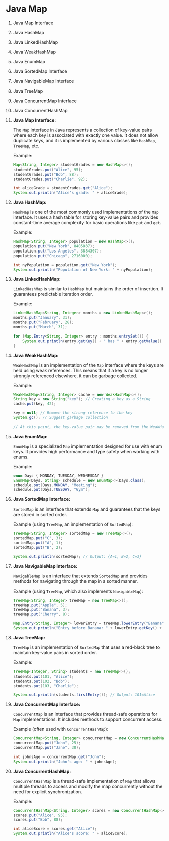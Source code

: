 # Java Map
1. Java Map Interface
2. Java HashMap
3. Java LinkedHashMap
4. Java WeakHashMap
5. Java EnumMap
6. Java SortedMap Interface
7. Java NavigableMap Interface
8. Java TreeMap
9. Java ConcurrentMap Interface
10. Java ConcurrentHashMap


1. **Java Map Interface:**
   
   The `Map` interface in Java represents a collection of key-value pairs where each key is associated with exactly one value. It does not allow duplicate keys, and it is implemented by various classes like `HashMap`, `TreeMap`, etc.

   Example:
   ```java
   Map<String, Integer> studentGrades = new HashMap<>();
   studentGrades.put("Alice", 95);
   studentGrades.put("Bob", 88);
   studentGrades.put("Charlie", 92);

   int aliceGrade = studentGrades.get("Alice");
   System.out.println("Alice's grade: " + aliceGrade);
   ```

2. **Java HashMap:**

   `HashMap` is one of the most commonly used implementations of the `Map` interface. It uses a hash table for storing key-value pairs and provides constant-time average complexity for basic operations like `put` and `get`.

   Example:
   ```java
   HashMap<String, Integer> population = new HashMap<>();
   population.put("New York", 8405837);
   population.put("Los Angeles", 3884307);
   population.put("Chicago", 2716000);

   int nyPopulation = population.get("New York");
   System.out.println("Population of New York: " + nyPopulation);
   ```

3. **Java LinkedHashMap:**

   `LinkedHashMap` is similar to `HashMap` but maintains the order of insertion. It guarantees predictable iteration order.

   Example:
   ```java
   LinkedHashMap<String, Integer> months = new LinkedHashMap<>();
   months.put("January", 31);
   months.put("February", 28);
   months.put("March", 31);

   for (Map.Entry<String, Integer> entry : months.entrySet()) {
       System.out.println(entry.getKey() + " has " + entry.getValue() + " days.");
   }
   ```

4. **Java WeakHashMap:**

   `WeakHashMap` is an implementation of the `Map` interface where the keys are held using weak references. This means that if a key is no longer strongly referenced elsewhere, it can be garbage collected.

   Example:
   ```java
   WeakHashMap<String, Integer> cache = new WeakHashMap<>();
   String key = new String("key"); // Creating a key as a String
   cache.put(key, 42);

   key = null; // Remove the strong reference to the key
   System.gc(); // Suggest garbage collection

   // At this point, the key-value pair may be removed from the WeakHashMap
   ```

5. **Java EnumMap:**

   `EnumMap` is a specialized `Map` implementation designed for use with enum keys. It provides high performance and type safety when working with enums.

   Example:
   ```java
   enum Days { MONDAY, TUESDAY, WEDNESDAY }
   EnumMap<Days, String> schedule = new EnumMap<>(Days.class);
   schedule.put(Days.MONDAY, "Meeting");
   schedule.put(Days.TUESDAY, "Gym");
   ```

6. **Java SortedMap Interface:**

   `SortedMap` is an interface that extends `Map` and guarantees that the keys are stored in sorted order.

   Example (using `TreeMap`, an implementation of `SortedMap`):
   ```java
   TreeMap<String, Integer> sortedMap = new TreeMap<>();
   sortedMap.put("C", 3);
   sortedMap.put("A", 1);
   sortedMap.put("B", 2);

   System.out.println(sortedMap); // Output: {A=1, B=2, C=3}
   ```

7. **Java NavigableMap Interface:**

   `NavigableMap` is an interface that extends `SortedMap` and provides methods for navigating through the map in a sorted manner.

   Example (using `TreeMap`, which also implements `NavigableMap`):
   ```java
   TreeMap<String, Integer> treeMap = new TreeMap<>();
   treeMap.put("Apple", 5);
   treeMap.put("Banana", 3);
   treeMap.put("Cherry", 8);

   Map.Entry<String, Integer> lowerEntry = treeMap.lowerEntry("Banana");
   System.out.println("Entry before Banana: " + lowerEntry.getKey() + "=" + lowerEntry.getValue());
   ```

8. **Java TreeMap:**

   `TreeMap` is an implementation of `SortedMap` that uses a red-black tree to maintain key-value pairs in sorted order.

   Example:
   ```java
   TreeMap<Integer, String> students = new TreeMap<>();
   students.put(101, "Alice");
   students.put(102, "Bob");
   students.put(103, "Charlie");

   System.out.println(students.firstEntry()); // Output: 101=Alice
   ```

9. **Java ConcurrentMap Interface:**

   `ConcurrentMap` is an interface that provides thread-safe operations for `Map` implementations. It includes methods to support concurrent access.

   Example (often used with `ConcurrentHashMap`):
   ```java
   ConcurrentMap<String, Integer> concurrentMap = new ConcurrentHashMap<>();
   concurrentMap.put("John", 25);
   concurrentMap.put("Jane", 30);

   int johnsAge = concurrentMap.get("John");
   System.out.println("John's age: " + johnsAge);
   ```

10. **Java ConcurrentHashMap:**

    `ConcurrentHashMap` is a thread-safe implementation of `Map` that allows multiple threads to access and modify the map concurrently without the need for explicit synchronization.

    Example:
    ```java
    ConcurrentHashMap<String, Integer> scores = new ConcurrentHashMap<>();
    scores.put("Alice", 95);
    scores.put("Bob", 88);

    int aliceScore = scores.get("Alice");
    System.out.println("Alice's score: " + aliceScore);
    ```

